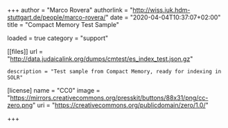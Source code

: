 +++
author = "Marco Rovera"
authorlink = "http://wiss.iuk.hdm-stuttgart.de/people/marco-rovera/"
date = "2020-04-04T10:37:07+02:00"
title = "Compact Memory Test Sample" 
 
loaded = true
category = "support"


[[files]]
	url = "http://data.judaicalink.org/dumps/cmtest/es_index_test.json.gz"
	
	
	description = "Test sample from Compact Memory, ready for indexing in SOLR"

[license]
name = "CC0"
image = "https://mirrors.creativecommons.org/presskit/buttons/88x31/png/cc-zero.png"
uri = "https://creativecommons.org/publicdomain/zero/1.0/"
	
+++
